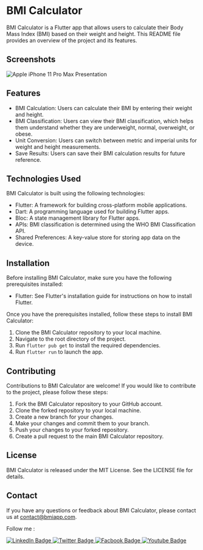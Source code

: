 # BMI Calculator

BMI Calculator is a Flutter app that allows users to calculate their Body Mass Index (BMI) based on their weight and height. This README file provides an overview of the project and its features.

## Screenshots

![Apple iPhone 11 Pro Max Presentation](https://user-images.githubusercontent.com/88144060/163673692-68cdf0f5-37dd-492a-bac2-964d5e4724e8.png)

## Features

- BMI Calculation: Users can calculate their BMI by entering their weight and height.
- BMI Classification: Users can view their BMI classification, which helps them understand whether they are underweight, normal, overweight, or obese.
- Unit Conversion: Users can switch between metric and imperial units for weight and height measurements.
- Save Results: Users can save their BMI calculation results for future reference.

## Technologies Used

BMI Calculator is built using the following technologies:

- Flutter: A framework for building cross-platform mobile applications.
- Dart: A programming language used for building Flutter apps.
- Bloc: A state management library for Flutter apps.
- APIs: BMI classification is determined using the WHO BMI Classification API.
- Shared Preferences: A key-value store for storing app data on the device.

## Installation

Before installing BMI Calculator, make sure you have the following prerequisites installed:

- Flutter: See Flutter's installation guide for instructions on how to install Flutter.

Once you have the prerequisites installed, follow these steps to install BMI Calculator:

1. Clone the BMI Calculator repository to your local machine.
2. Navigate to the root directory of the project.
3. Run `flutter pub get` to install the required dependencies.
4. Run `flutter run` to launch the app.

## Contributing

Contributions to BMI Calculator are welcome! If you would like to contribute to the project, please follow these steps:

1. Fork the BMI Calculator repository to your GitHub account.
2. Clone the forked repository to your local machine.
3. Create a new branch for your changes.
4. Make your changes and commit them to your branch.
5. Push your changes to your forked repository.
6. Create a pull request to the main BMI Calculator repository.

## License

BMI Calculator is released under the MIT License. See the LICENSE file for details.

## Contact

If you have any questions or feedback about BMI Calculator, please contact us at contact@bmiapp.com.





Follow me :

<div id="badges">
  <a href="https://www.linkedin.com/in/abdulrahman-hatem-64780a210">
    <img src="https://img.shields.io/badge/LinkedIn-blue?style=for-the-badge&logo=linkedin&logoColor=white" alt="LinkedIn Badge"/>
  </a>
  <a href="https://twitter.com/Abdelra87827997">
    <img src="https://img.shields.io/badge/Twitter-blue?style=for-the-badge&logo=twitter&logoColor=white" alt="Twitter Badge"/>
  </a>
  <a href="https://www.facebook.com/abdalrahman.hatem.338">
    <img src="https://img.shields.io/badge/Facbook-blue?style=for-the-badge&logo=facebook&logoColor=white" alt="Facbook Badge"/>
  </a>
   <a href="https://www.youtube.com/@alihatem5061/featured">
    <img src="https://img.shields.io/badge/YouTube-red?style=for-the-badge&logo=youtube&logoColor=white" alt="Youtube Badge"/>
  </a>
</div>
